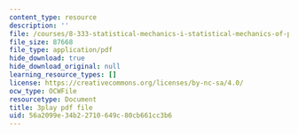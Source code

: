 ```yaml
---
content_type: resource
description: ''
file: /courses/8-333-statistical-mechanics-i-statistical-mechanics-of-particles-fall-2013/56a2099e34b22710649c80cb661cc3b6_8kNP_VWmfFs.pdf
file_size: 87668
file_type: application/pdf
hide_download: true
hide_download_original: null
learning_resource_types: []
license: https://creativecommons.org/licenses/by-nc-sa/4.0/
ocw_type: OCWFile
resourcetype: Document
title: 3play pdf file
uid: 56a2099e-34b2-2710-649c-80cb661cc3b6
---
```

